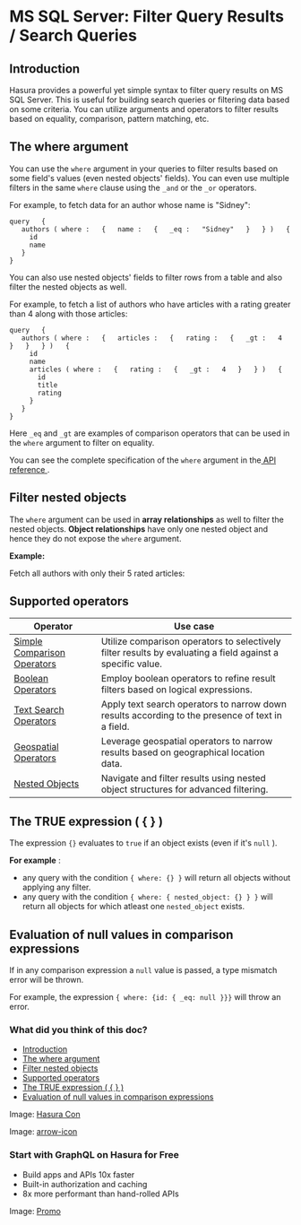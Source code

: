 # MS SQL Server: Filter Query Results / Search Queries

## Introduction​

Hasura provides a powerful yet simple syntax to filter query results on MS SQL Server. This is useful for building
search queries or filtering data based on some criteria. You can utilize arguments and operators to filter results based
on equality, comparison, pattern matching, etc.

## The where argument​

You can use the `where` argument in your queries to filter results based on some field's values (even nested objects'
fields). You can even use multiple filters in the same `where` clause using the `_and` or the `_or` operators.

For example, to fetch data for an author whose name is "Sidney":

```
query   {
   authors ( where :   {   name :   {   _eq :   "Sidney"   }   } )   {
     id
     name
   }
}
```

You can also use nested objects' fields to filter rows from a table and also filter the nested objects as well.

For example, to fetch a list of authors who have articles with a rating greater than 4 along with those articles:

```
query   {
   authors ( where :   {   articles :   {   rating :   {   _gt :   4   }   }   } )   {
     id
     name
     articles ( where :   {   rating :   {   _gt :   4   }   } )   {
       id
       title
       rating
     }
   }
}
```

Here `_eq` and `_gt` are examples of comparison operators that can be used in the `where` argument to filter on
equality.

You can see the complete specification of the `where` argument in the[ API reference ](https://hasura.io/docs/latest/api-reference/graphql-api/query/#whereexp).

## Filter nested objects​

The `where` argument can be used in **array relationships** as well to filter the nested objects. **Object
relationships** have only one nested object and hence they do not expose the `where` argument.

 **Example:** 

Fetch all authors with only their 5 rated articles:

## Supported operators​

| Operator | Use case |
|---|---|
| [ Simple Comparison Operators ](https://hasura.io/docs/latest/queries/ms-sql-server/filters/comparison-operators/) | Utilize comparison operators to selectively filter results by evaluating a field against a specific value. |
| [ Boolean Operators ](https://hasura.io/docs/latest/queries/ms-sql-server/filters/boolean-operators/) | Employ boolean operators to refine result filters based on logical expressions. |
| [ Text Search Operators ](https://hasura.io/docs/latest/queries/ms-sql-server/filters/text-search-operators/) | Apply text search operators to narrow down results according to the presence of text in a field. |
| [ Geospatial Operators ](https://hasura.io/docs/latest/queries/ms-sql-server/filters/geospatial-operators/) | Leverage geospatial operators to narrow results based on geographical location data. |
| [ Nested Objects ](https://hasura.io/docs/latest/queries/ms-sql-server/filters/using-nested-objects/) | Navigate and filter results using nested object structures for advanced filtering. |


## The TRUE expression ( { } )​

The expression `{}` evaluates to `true` if an object exists (even if it's `null` ).

 **For example** :

- any query with the condition `{ where: {} }` will return all objects without applying any filter.
- any query with the condition `{ where: { nested_object: {} } }` will return all objects for which atleast one `nested_object` exists.


## Evaluation of null values in comparison expressions​

If in any comparison expression a `null` value is passed, a type mismatch error will be thrown.

For example, the expression `{ where: {id: { _eq: null }}}` will throw an error.

### What did you think of this doc?

- [ Introduction ](https://hasura.io/docs/latest/queries/ms-sql-server/filters/index/#ms-sql-server-nested-filter/#introduction)
- [ The where argument ](https://hasura.io/docs/latest/queries/ms-sql-server/filters/index/#ms-sql-server-nested-filter/#the-where-argument)
- [ Filter nested objects ](https://hasura.io/docs/latest/queries/ms-sql-server/filters/index/#ms-sql-server-nested-filter/#ms-sql-server-nested-filter)
- [ Supported operators ](https://hasura.io/docs/latest/queries/ms-sql-server/filters/index/#ms-sql-server-nested-filter/#supported-operators)
- [ The TRUE expression ( { } ) ](https://hasura.io/docs/latest/queries/ms-sql-server/filters/index/#ms-sql-server-nested-filter/#ms-sql-server-true-expression)
- [ Evaluation of null values in comparison expressions ](https://hasura.io/docs/latest/queries/ms-sql-server/filters/index/#ms-sql-server-nested-filter/#ms-sql-server-null-value-evaluation)


Image: [ Hasura Con ](https://res.cloudinary.com/dh8fp23nd/image/upload/v1686154570/hasura-con-2023/has-con-light-date_r2a2ud.png)

Image: [ arrow-icon ](https://res.cloudinary.com/dh8fp23nd/image/upload/v1683723549/main-web/chevron-right_ldbi7d.png)

### Start with GraphQL on Hasura for Free

- Build apps and APIs 10x faster
- Built-in authorization and caching
- 8x more performant than hand-rolled APIs


Image: [ Promo ](https://hasura.io/docs/assets/images/hasura-free-ff60e409244e0ea12b5a3045d1a9096b.png)
